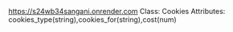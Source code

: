 https://s24wb34sangani.onrender.com
Class: Cookies
Attributes: cookies_type(string),cookies_for(string),cost(num)